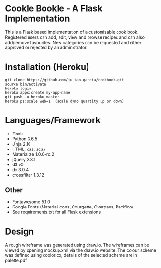 # Cookle Bookle - A Flask Implementation
This is a Flask based implementation of a customisable cook book. Registered users can
add, edit, view and browse recipes and can also add/remove favourites. New categories
can be requested and either approved or rejected by an administrator.

# Installation (Heroku)
```
git clone https://github.com/julian-garcia/cookbook.git
source bin/activate
heroku login
heroku apps:create my-app-name
git push -u heroku master
heroku ps:scale web=1  (scale dyno quantity up or down)
```

# Languages/Framework
- Flask
- Python 3.6.5
- Jinja 2.10
- HTML, css, scss
- Materialize 1.0.0-rc.2
- jQuery 3.3.1
- d3 v5
- dc 3.0.4
- crossfilter 1.3.12

## Other
- Fontawesome 5.1.0
- Google Fonts (Material icons, Courgette, Overpass, Pacifico)
- See requirements.txt for all Flask extensions

# Design
A rough wireframe was generated using draw.io. The wireframes can be viewed by
opening mockup.xml via the draw.io website. The colour scheme was defined using
coolor.co, details of the selected scheme are in palette.pdf
